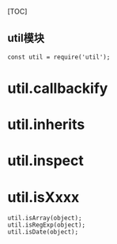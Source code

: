 [TOC]

util模块
---

```
const util = require('util');
```

# util.callbackify

# util.inherits

# util.inspect

# util.isXxxx
```
util.isArray(object);
util.isRegExp(object);
util.isDate(object);
```